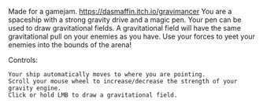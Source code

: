 Made for a gamejam.
https://dasmaffin.itch.io/gravimancer
You are a spaceship with a strong gravity drive and a magic pen. Your pen can be used to draw gravitational fields. A gravitational field will have the same gravitational pull on your enemies as you have. Use your forces to yeet your enemies into the bounds of the arena!

Controls:

    Your ship automatically moves to where you are pointing.
    Scroll your mouse wheel to increase/decrease the strength of your gravity engine.
    Click or hold LMB to draw a gravitational field.
